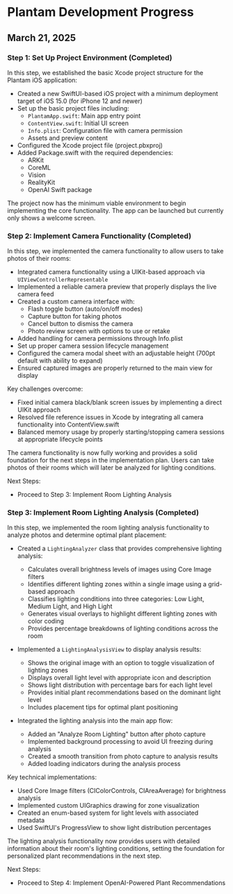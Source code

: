 # Plantam Development Progress

## March 21, 2025

### Step 1: Set Up Project Environment (Completed)

In this step, we established the basic Xcode project structure for the Plantam iOS application:

- Created a new SwiftUI-based iOS project with a minimum deployment target of iOS 15.0 (for iPhone 12 and newer)
- Set up the basic project files including:
  - `PlantamApp.swift`: Main app entry point
  - `ContentView.swift`: Initial UI screen
  - `Info.plist`: Configuration file with camera permission
  - Assets and preview content
- Configured the Xcode project file (project.pbxproj)
- Added Package.swift with the required dependencies:
  - ARKit
  - CoreML
  - Vision
  - RealityKit
  - OpenAI Swift package

The project now has the minimum viable environment to begin implementing the core functionality. The app can be launched but currently only shows a welcome screen.

### Step 2: Implement Camera Functionality (Completed)

In this step, we implemented the camera functionality to allow users to take photos of their rooms:

- Integrated camera functionality using a UIKit-based approach via `UIViewControllerRepresentable`
- Implemented a reliable camera preview that properly displays the live camera feed
- Created a custom camera interface with:
  - Flash toggle button (auto/on/off modes)
  - Capture button for taking photos
  - Cancel button to dismiss the camera
  - Photo review screen with options to use or retake
- Added handling for camera permissions through Info.plist
- Set up proper camera session lifecycle management
- Configured the camera modal sheet with an adjustable height (700pt default with ability to expand)
- Ensured captured images are properly returned to the main view for display

Key challenges overcome:
- Fixed initial camera black/blank screen issues by implementing a direct UIKit approach
- Resolved file reference issues in Xcode by integrating all camera functionality into ContentView.swift
- Balanced memory usage by properly starting/stopping camera sessions at appropriate lifecycle points

The camera functionality is now fully working and provides a solid foundation for the next steps in the implementation plan. Users can take photos of their rooms which will later be analyzed for lighting conditions.

Next Steps:
- Proceed to Step 3: Implement Room Lighting Analysis

### Step 3: Implement Room Lighting Analysis (Completed)

In this step, we implemented the room lighting analysis functionality to analyze photos and determine optimal plant placement:

- Created a `LightingAnalyzer` class that provides comprehensive lighting analysis:
  - Calculates overall brightness levels of images using Core Image filters
  - Identifies different lighting zones within a single image using a grid-based approach
  - Classifies lighting conditions into three categories: Low Light, Medium Light, and High Light
  - Generates visual overlays to highlight different lighting zones with color coding
  - Provides percentage breakdowns of lighting conditions across the room

- Implemented a `LightingAnalysisView` to display analysis results:
  - Shows the original image with an option to toggle visualization of lighting zones
  - Displays overall light level with appropriate icon and description
  - Shows light distribution with percentage bars for each light level
  - Provides initial plant recommendations based on the dominant light level
  - Includes placement tips for optimal plant positioning

- Integrated the lighting analysis into the main app flow:
  - Added an "Analyze Room Lighting" button after photo capture
  - Implemented background processing to avoid UI freezing during analysis
  - Created a smooth transition from photo capture to analysis results
  - Added loading indicators during the analysis process

Key technical implementations:
- Used Core Image filters (CIColorControls, CIAreaAverage) for brightness analysis
- Implemented custom UIGraphics drawing for zone visualization
- Created an enum-based system for light levels with associated metadata
- Used SwiftUI's ProgressView to show light distribution percentages

The lighting analysis functionality now provides users with detailed information about their room's lighting conditions, setting the foundation for personalized plant recommendations in the next step.

Next Steps:
- Proceed to Step 4: Implement OpenAI-Powered Plant Recommendations